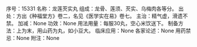 序号：15331
名称：龙莲芡实丸
组成：龙骨、莲须、芡实、乌梅肉各等分。
出处：方出《种福堂方》卷二，名见《医学实在易》卷七。
主治：精气虚，滑遗不禁。
加减：None
功效：None
用法用量：每服30丸，空心米饮送下。
制备方法：上为末，用山药为丸，如小豆大。
临床应用：None
各家论述：None
用药禁忌：None
附注：None
